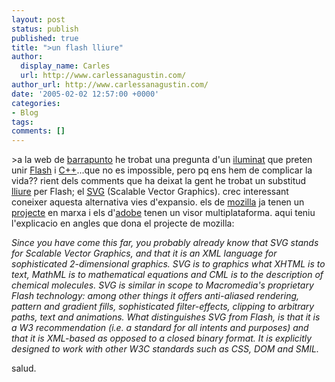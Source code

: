 ```yaml
---
layout: post
status: publish
published: true
title: ">un flash lliure"
author:
  display_name: Carles
  url: http://www.carlessanagustin.com/
author_url: http://www.carlessanagustin.com/
date: '2005-02-02 12:57:00 +0000'
categories:
- Blog
tags:
comments: []
---
```

<p>>a la web de <a href="http://barrapunto.com/" target="_blank">barrapunto</a> he trobat una pregunta d'un <a href="http://barrapunto.com/article.pl?sid=05/02/01/1632207&amp;mode=thread&amp;threshold=-1" target="_blank">iluminat</a> que preten unir <a href="http://www.macromedia.com/software/flash/?promoid=home_prod_flash_082403" target="_blank">Flash</a> i <a href="http://www.bloodshed.net/" target="_blank">C++</a>...que no es impossible, pero pq ens hem de complicar la vida?? rient dels comments que ha deixat la gent he trobat un substitud <a href="http://www.opensource.org/">lliure</a> per Flash; el <a href="http://www.w3.org/TR/SVG11/" target="_blank">SVG</a> (Scalable Vector Graphics). crec interessant coneixer aquesta alternativa vies d'expansio. els de <a href="http://www.mozilla.org/" target="_blank">mozilla</a> ja tenen un <a href="http://www.mozilla.org/projects/svg/" target="_blank">projecte</a> en marxa i els d'<a href="http://www.adobe.com/svg/" target="_blank">adobe</a> tenen un visor multiplataforma. aqui teniu l'explicacio en angles que dona el projecte de mozilla:</p>
<p><span style="font-style:italic;">Since you have come this far, you probably already know that SVG stands for Scalable Vector Graphics, and that it is an XML language for sophisticated 2-dimensional graphics. SVG is to graphics what XHTML is to text, MathML is to mathematical equations and CML is to the description of chemical molecules. SVG is similar in scope to Macromedia's proprietary Flash technology: among other things it offers anti-aliased rendering, pattern and gradient fills, sophisticated filter-effects, clipping to arbitrary paths, text and animations. What distinguishes SVG from Flash, is that it is a W3 recommendation (i.e. a standard for all intents and purposes) and that it is XML-based as opposed to a closed binary format. It is explicitly designed to work with other W3C standards such as CSS, DOM and SMIL. </span></p>
<p>salud.</p>

